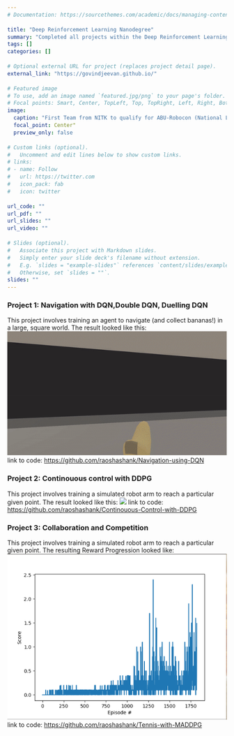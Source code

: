 ```yaml
---
# Documentation: https://sourcethemes.com/academic/docs/managing-content/

title: "Deep Reinforcement Learning Nanodegree"
summary: "Completed all projects within the Deep Reinforcement Learning Nanodegree Offered by Udacity"
tags: []
categories: []

# Optional external URL for project (replaces project detail page).
external_link: "https://govindjeevan.github.io/"

# Featured image
# To use, add an image named `featured.jpg/png` to your page's folder.
# Focal points: Smart, Center, TopLeft, Top, TopRight, Left, Right, BottomLeft, Bottom, BottomRight.
image:
  caption: "First Team from NITK to qualify for ABU-Robocon (National Level)"
  focal_point: Center"
  preview_only: false

# Custom links (optional).
#   Uncomment and edit lines below to show custom links.
# links:
# - name: Follow
#   url: https://twitter.com
#   icon_pack: fab
#   icon: twitter

url_code: ""
url_pdf: ""
url_slides: ""
url_video: ""

# Slides (optional).
#   Associate this project with Markdown slides.
#   Simply enter your slide deck's filename without extension.
#   E.g. `slides = "example-slides"` references `content/slides/example-slides.md`.
#   Otherwise, set `slides = ""`.
slides: ""
---
```

### Project 1: Navigation with DQN,Double DQN, Duelling DQN
This project involves training an agent to navigate (and collect bananas!) in a large, square world.
The result looked like this:
![](result.gif)
link to code: https://github.com/raoshashank/Navigation-using-DQN

### Project 2: Continouous control with DDPG
This project involves training a simulated robot arm to reach a particular given point.
The result looked like this:
![](output_gif.gif)
link to code: https://github.com/raoshashank/Continouous-Control-with-DDPG

### Project 3: Collaboration and Competition
This project involves training a simulated robot arm to reach a particular given point.
The resulting Reward Progression looked like:
![](RewardProgression.png)
link to code: https://github.com/raoshashank/Tennis-with-MADDPG

